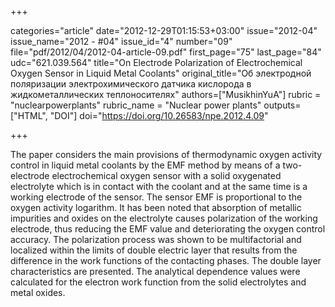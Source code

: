 +++

categories="article"
date="2012-12-29T01:15:53+03:00"
issue="2012-04"
issue_name="2012 - #04"
issue_id="4"
number="09"
file="pdf/2012/04/2012-04-article-09.pdf"
first_page="75"
last_page="84"
udc="621.039.564"
title="On Electrode Polarization of Electrochemical Oxygen Sensor in Liquid Metal Coolants"
original_title="Об электродной поляризации электрохимического датчика кислорода в жидкометаллических теплоносителях"
authors=["MusikhinYuA"]
rubric = "nuclearpowerplants"
rubric_name = "Nuclear power plants"
outputs=["HTML", "DOI"]
doi="https://doi.org/10.26583/npe.2012.4.09"

+++

The paper considers the main provisions of thermodynamic oxygen activity control in liquid metal coolants by the EMF method by means of a two-electrode electrochemical oxygen sensor with a solid oxygenated electrolyte which is in contact with the coolant and at the same time is a working electrode of the sensor. The sensor EMF is proportional to the oxygen activity logarithm. It has been noted that absorption of metallic impurities and oxides on the electrolyte causes polarization of the working electrode, thus reducing the EMF value and deteriorating the oxygen control accuracy. The polarization process was shown to be multifactorial and localized within the limits of double electric layer that results from the difference in the work functions of the contacting phases. The double layer characteristics are presented. The analytical dependence values were calculated for the electron work function from the solid electrolytes and metal oxides.